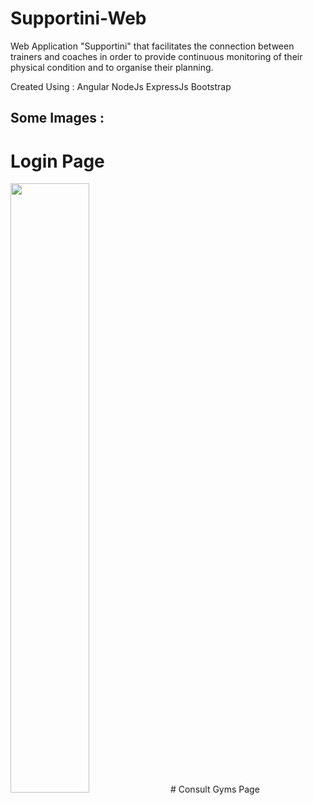 # Supportini-Web
Web Application "Supportini" that facilitates the connection between trainers and coaches in order to provide continuous monitoring of their physical condition and to organise their planning. 

Created Using :
Angular 
NodeJs ExpressJs
Bootstrap

## Some Images : 
# Login Page 
<img src="[https://user-images.githubusercontent.com/110169371/209474318-3a94c35f-fbee-48cc-9240-3de302e51f32.png](https://user-images.githubusercontent.com/110169371/209474318-3a94c35f-fbee-48cc-9240-3de302e51f32.png)" width="50%" height="50%">
# Consult Gyms Page  
